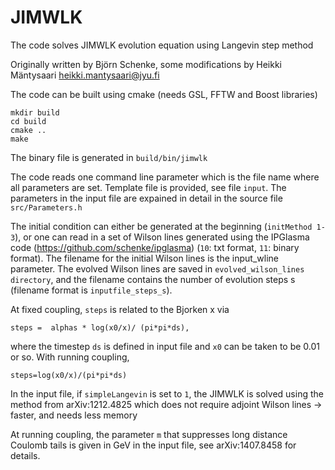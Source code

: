 # JIMWLK

The code solves JIMWLK evolution equation using Langevin step method

Originally written by Björn Schenke, some modifications by Heikki Mäntysaari <heikki.mantysaari@jyu.fi>

The code can be built using cmake (needs GSL, FFTW and Boost libraries)

    mkdir build
    cd build
    cmake ..
    make

The binary file is generated in `build/bin/jimwlk`

The code reads one command line parameter which is the file name where all parameters are set. 
Template file is provided, see file `input`. The parameters in the input file are expained in detail in the 
source file `src/Parameters.h`

The initial condition can either be generated at the beginning (`initMethod 1-3`), 
or one can read in a set of Wilson lines generated using the IPGlasma code (https://github.com/schenke/ipglasma) 
(`10`: txt format, `11`: binary format). The filename for the initial Wilson lines 
is the input_wline parameter. The evolved Wilson lines are saved in 
`evolved_wilson_lines directory`, and the filename contains the number 
of evolution steps s (filename format is `inputfile_steps_s`). 

At fixed coupling, `steps` is related to the Bjorken x via 

    steps =  alphas * log(x0/x)/ (pi*pi*ds), 

where the timestep `ds` is defined in input file and `x0` can be taken to be 0.01 or so.
With running coupling, 

    steps=log(x0/x)/(pi*pi*ds)

In the input file, if `simpleLangevin` is set to `1`, the JIMWLK is solved using the method from
arXiv:1212.4825 which does not require adjoint Wilson lines -> faster, and needs less memory

At running coupling, the parameter `m` that suppresses long distance Coulomb tails is 
given in GeV in the input file, see arXiv:1407.8458 for details.
